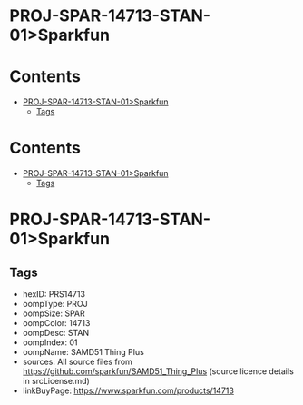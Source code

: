 
PROJ-SPAR-14713-STAN-01>Sparkfun
================================

Contents
========

* [PROJ-SPAR-14713-STAN-01>Sparkfun](#proj-spar-14713-stan-01sparkfun)
	* [Tags](#tags)

Contents
========

* [PROJ-SPAR-14713-STAN-01>Sparkfun](#proj-spar-14713-stan-01sparkfun)
	* [Tags](#tags)

# PROJ-SPAR-14713-STAN-01>Sparkfun

## Tags

- hexID: PRS14713
- oompType: PROJ
- oompSize: SPAR
- oompColor: 14713
- oompDesc: STAN
- oompIndex: 01
- oompName: SAMD51 Thing Plus
- sources: All source files from https://github.com/sparkfun/SAMD51_Thing_Plus (source licence details in srcLicense.md)
- linkBuyPage: https://www.sparkfun.com/products/14713
